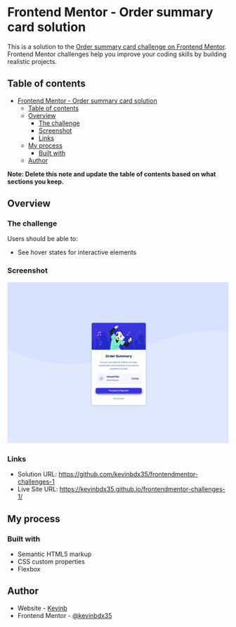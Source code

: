 # Frontend Mentor - Order summary card solution

This is a solution to the [Order summary card challenge on Frontend Mentor](https://www.frontendmentor.io/challenges/order-summary-component-QlPmajDUj). Frontend Mentor challenges help you improve your coding skills by building realistic projects. 

## Table of contents

- [Frontend Mentor - Order summary card solution](#frontend-mentor---order-summary-card-solution)
  - [Table of contents](#table-of-contents)
  - [Overview](#overview)
    - [The challenge](#the-challenge)
    - [Screenshot](#screenshot)
    - [Links](#links)
  - [My process](#my-process)
    - [Built with](#built-with)
  - [Author](#author)

**Note: Delete this note and update the table of contents based on what sections you keep.**

## Overview

### The challenge

Users should be able to:

- See hover states for interactive elements

### Screenshot

![My Solution](/my-solution.png)

### Links

- Solution URL: https://github.com/kevinbdx35/frontendmentor-challenges-1
- Live Site URL: https://kevinbdx35.github.io/frontendmentor-challenges-1/

## My process

### Built with

- Semantic HTML5 markup
- CSS custom properties
- Flexbox


## Author

- Website - [Kevinb](https://kevinbdx35.github.io/kevinb/)
- Frontend Mentor - [@kevinbdx35](https://www.frontendmentor.io/profile/kevinbdx35)

